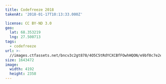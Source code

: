 ```yaml
---
title: Codefreeze 2018
takenAt: '2018-01-17T10:13:33.000Z'

license: CC BY-ND 3.0
geo:
  lat: 68.353219
  lng: 27.500713
tags:
  - codefreeze
url: >-
  //images.ctfassets.net/bncv3c2gt878/4O5C5tRdYCXCBfFOwhHQON/e9bf0c7e2e142d1a212bd6a5cc1c1619/codefreeze-2018_39801733641_o
size: 1643472
image:
  width: 4192
  height: 2358
---
```

